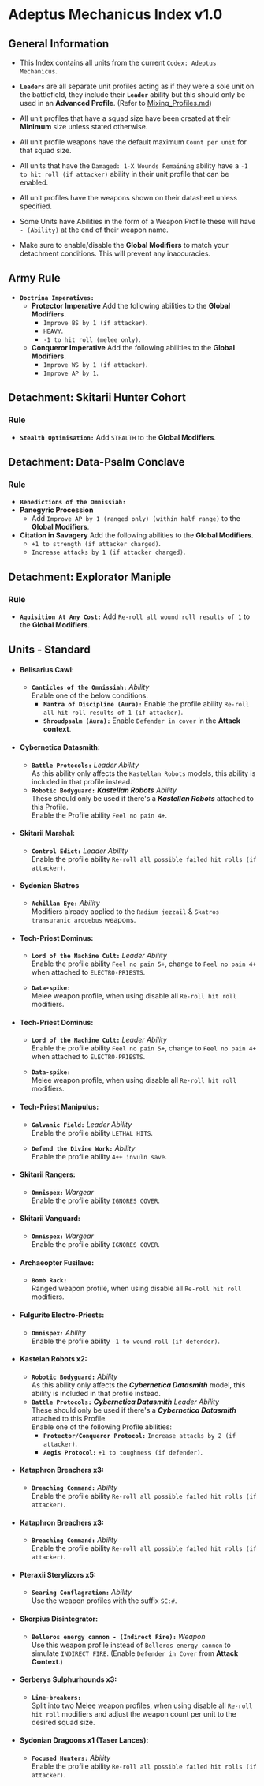 # Adeptus Mechanicus Index v1.0
## General Information

* This Index contains all units from the current `Codex: Adeptus Mechanicus`.
  
* **`Leaders`** are all separate unit profiles acting as if they were a sole unit on the battlefield, they include their **`Leader`** ability but this should only be used in an **Advanced Profile**. (Refer to [Mixing_Profiles.md](/Guides/Mixing_Profiles.md))
  
* All unit profiles that have a squad size have been created at their **Minimum** size unless stated otherwise.
  
* All unit profile weapons have the default maximum `Count per unit` for that squad size.
  
* All units that have the `Damaged: 1-X Wounds Remaining` ability have a `-1 to hit roll (if attacker)` ability in their unit profile that can be enabled.
  
* All unit profiles have the weapons shown on their datasheet unless specified.
  
* Some Units have Abilities in the form of a Weapon Profile these will have `- (Ability)` at the end of their weapon name.

* Make sure to enable/disable the **Global Modifiers** to match your detachment conditions. This will prevent any inaccuracies. 

## Army Rule
* **`Doctrina Imperatives:`** 
  * **Protector Imperative** Add the following abilities to the **Global Modifiers**.
    * `Improve BS by 1 (if attacker)`.
    * `HEAVY`.
    * `-1 to hit roll (melee only)`.
  * **Conqueror Imperative** Add the following abilities to the **Global Modifiers**.
    * `Improve WS by 1 (if attacker)`.
    * `Improve AP by 1`.

## Detachment: Skitarii Hunter Cohort
### Rule
* **`Stealth Optimisation:`** Add `STEALTH` to the **Global Modifiers**.

## Detachment: Data-Psalm Conclave
### Rule
* **`Benedictions of the Omnissiah:`**
 * **Panegyric Procession**
    * Add `Improve AP by 1 (ranged only) (within half range)` to the **Global Modifiers**.
  * **Citation in Savagery** Add the following abilities to the **Global Modifiers**.
    * `+1 to strength (if attacker charged)`.
    * `Increase attacks by 1 (if attacker charged)`.

## Detachment: Explorator Maniple
### Rule
* **`Aquisition At Any Cost:`** Add `Re-roll all wound roll results of 1` to the **Global Modifiers**.

## Units - Standard

* #### Belisarius Cawl:
  * **`Canticles of the Omnissiah:`** *Ability* <br> Enable one of the below conditions.
    * **`Mantra of Discipline (Aura):`** Enable the profile ability `Re-roll all hit roll results of 1 (if attacker)`.
    * **`Shroudpsalm (Aura):`** Enable `Defender in cover` in the **Attack context**.

* #### Cybernetica Datasmith:
  * **`Battle Protocols:`** *Leader Ability* <br> As this ability only affects the `Kastellan Robots` models, this ability is included in that profile instead.
  * **`Robotic Bodyguard:`** ***Kastellan Robots*** *Ability* <br> These should only be used if there's a ***Kastellan Robots*** attached to this Profile. <br> Enable the Profile ability `Feel no pain 4+`.


* #### Skitarii Marshal:
  * **`Control Edict:`** *Leader Ability* <br> Enable the profile ability `Re-roll all possible failed hit rolls (if attacker)`.

* #### Sydonian Skatros
  * **`Achillan Eye:`** *Ability* <br> Modifiers already applied to the `Radium jezzail` & `Skatros transuranic arquebus` weapons.

* #### Tech-Priest Dominus:
  * **`Lord of the Machine Cult:`** *Leader Ability* <br> Enable the profile ability `Feel no pain 5+`, change to `Feel no pain 4+` when attached to `ELECTRO-PRIESTS`.

  * **`Data-spike:`** <br> Melee weapon profile, when using disable all `Re-roll hit roll` modifiers.

* #### Tech-Priest Dominus:
  * **`Lord of the Machine Cult:`** *Leader Ability* <br> Enable the profile ability `Feel no pain 5+`, change to `Feel no pain 4+` when attached to `ELECTRO-PRIESTS`.

  * **`Data-spike:`** <br> Melee weapon profile, when using disable all `Re-roll hit roll` modifiers.

* #### Tech-Priest Manipulus:
  * **`Galvanic Field:`** *Leader Ability* <br> Enable the profile ability `LETHAL HITS`.

  * **`Defend the Divine Work:`** *Ability* <br> Enable the profile ability `4++ invuln save`.

* #### Skitarii Rangers:
  * **`Omnispex:`** *Wargear* <br> Enable the profile ability `IGNORES COVER`.

* #### Skitarii Vanguard:
  * **`Omnispex:`** *Wargear* <br> Enable the profile ability `IGNORES COVER`.

* #### Archaeopter Fusilave:
  * **`Bomb Rack:`** <br> Ranged weapon profile, when using disable all `Re-roll hit roll` modifiers.

* #### Fulgurite Electro-Priests:
  * **`Omnispex:`** *Ability* <br> Enable the profile ability `-1 to wound roll (if defender)`.

* #### Kastelan Robots x2:
  * **`Robotic Bodyguard:`** *Ability* <br> As this ability only affects the ***Cybernetica Datasmith*** model, this ability is included in that profile instead.
  * **`Battle Protocols:`** ***Cybernetica Datasmith*** *Leader Ability* <br> These should only be used if there's a ***Cybernetica Datasmith*** attached to this Profile. <br> Enable one of the following Profile abilities:
    * **`Protector/Conqueror Protocol:`** `Increase attacks by 2 (if attacker)`.
    * **`Aegis Protocol:`** `+1 to toughness (if defender)`.

* #### Kataphron Breachers x3:
  * **`Breaching Command:`** *Ability* <br> Enable the profile ability `Re-roll all possible failed hit rolls (if attacker)`.

* #### Kataphron Breachers x3:
  * **`Breaching Command:`** *Ability* <br> Enable the profile ability `Re-roll all possible failed hit rolls (if attacker)`.

* #### Pteraxii Sterylizors x5:
  * **`Searing Conflagration:`** *Ability* <br> Use the weapon profiles with the suffix `SC:#`.

* #### Skorpius Disintegrator:
  * **`Belleros energy cannon - (Indirect Fire):`** *Weapon* <br> Use this weapon profile instead of `Belleros energy cannon` to simulate `INDIRECT FIRE`. (Enable `Defender in Cover` from **Attack Context**.)

* #### Serberys Sulphurhounds x3: 
   * **`Line-breakers:`** <br> Split into two Melee weapon profiles, when using disable all `Re-roll hit roll` modifiers and adjust the weapon count per unit to the desired squad size.

* #### Sydonian Dragoons x1 (Taser Lances):
  * **`Focused Hunters:`** *Ability* <br> Enable the profile ability `Re-roll all possible failed hit rolls (if attacker)`.